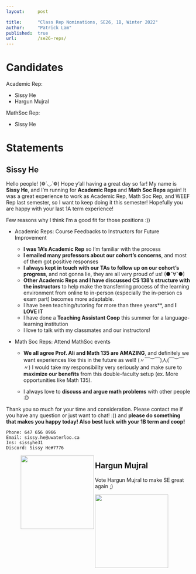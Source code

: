 ```yaml
---
layout:     post

title:      "Class Rep Nominations, SE26, 1B, Winter 2022"
author:     "Patrick Lam"
published:  true
url:        /se26-reps/
---
```


# Candidates

Academic Rep: 
* Sissy He
* Hargun Mujral

MathSoc Rep: 
* Sissy He

# Statements

## Sissy He

Hello people! (❁´◡`❁) Hope y’all having a great day so far! My name is **Sissy He**, and I’m running for **Academic Reps** and **Math Soc Reps** again! It was a great experience to work as Academic Rep, Math Soc Rep, and WEEF Rep last semester, so I want to keep doing it this semester! Hopefully you are happy with your last 1A term experience! 

Few reasons why I think I’m a good fit for those positions :))

* Academic Reps: Course Feedbacks to Instructors for Future Improvement
    * **I was 1A’s Academic Rep** so I’m familiar with the process 
    * **I emailed many professors about our cohort’s concerns**, and most of them got positive responses
    * **I always kept in touch with our TAs to follow up on our cohort’s progress**, and not gonna lie, they are all very proud of us! (●ˇ∀ˇ●)
    * **Other Academic Reps and I have discussed CS 138’s structure with the instructors** to help make the transferring process of the learning environment from online to in-person (especially the in-person cs exam part) becomes more adaptable.
    * I have been teaching/tutoring for more than three years**, and **I LOVE IT**
    * I have done a **Teaching Assistant Coop** this summer for a language-learning institution
    * I love to talk with my classmates and our instructors! 

* Math Soc Reps: Attend MathSoc events
    * **We all agree Prof. Ali and Math 135 are AMAZING**, and definitely we want experiences like this in the future as well! (〃￣︶￣)人(￣︶￣〃) I would take my responsibility very seriously and make sure to **maximize our benefits** from this double-faculty setup (ex. More opportunities like Math 135).

    * I always love to **discuss and argue math problems** with other people :D

Thank you so much for your time and consideration. Please contact me if you have any question or just want to chat! :)) and **please do something that makes you happy today! Also best luck with your 1B term and coop!**

```
Phone: 647 656 0966
Email: sissy.he@uwaterloo.ca
Ins: sissyhe31
Discord: Sissy He#7776
```

<figure><div class="carousel-inner"><img src="/img/se26-reps/sissy-he/goose.webp" width="200" style="display:block" align="left"></div></figure>

## Hargun Mujral

Vote Hargun Mujral to make SE great again ;)

<figure><div class="carousel-inner"><img src="/img/se26-reps/hargun-mujral/hargun.png" width="200" align="left"></div></figure>

